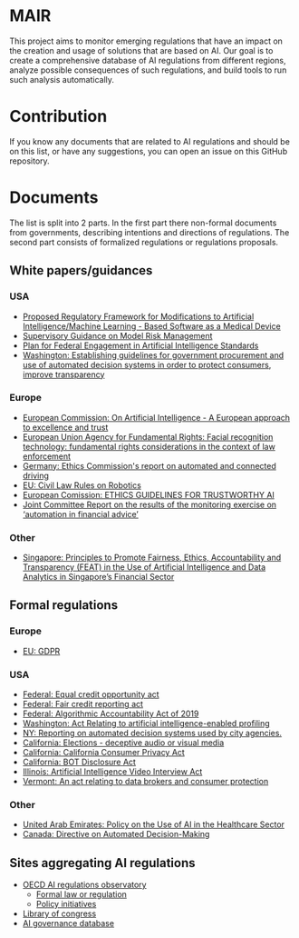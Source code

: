 # MAIR
This project aims to monitor emerging regulations that have an impact on the creation and usage of solutions that are based on AI. Our goal is to create a comprehensive database of AI regulations from different regions, analyze possible consequences of such regulations, and build tools to run such analysis automatically. 

# Contribution
If you know any documents that are related to AI regulations and should be on this list, or have any suggestions, you can open an issue on this GitHub repository.

# Documents
The list is split into 2 parts. In the first part there non-formal documents from governments, describing intentions and directions of regulations. The second part consists of formalized regulations or regulations proposals. 
## White papers/guidances
### USA
- [Proposed Regulatory Framework for Modifications to Artificial Intelligence/Machine Learning - Based Software as a Medical Device](https://www.fda.gov/media/122535/download)
- [Supervisory Guidance on Model Risk Management](https://www.federalreserve.gov/boarddocs/srletters/2011/sr1107a1.pdf)
- [Plan for Federal Engagement in Artificial Intelligence Standards](https://www.federalregister.gov/documents/2019/05/01/2019-08818/artificial-intelligence-standards)
- [Washington: Establishing guidelines for government procurement and use of automated decision systems in order to protect consumers, improve transparency](http://lawfilesext.leg.wa.gov/biennium/2019-20/Pdf/Bills/Senate%20Bills/5527.pdf)
### Europe
- [European Commission: On Artificial Intelligence - A European approach to excellence and trust](https://ec.europa.eu/info/sites/info/files/commission-white-paper-artificial-intelligence-feb2020_en.pdf)
- [European Union Agency for Fundamental Rights: Facial recognition technology: fundamental rights considerations in the context of law enforcement](https://fra.europa.eu/sites/default/files/fra_uploads/fra-2019-facial-recognition-technology-focus-paper.pdf)
- [Germany: Ethics Commission's  report on automated and connected driving](https://www.bmvi.de/SharedDocs/EN/publications/report-ethics-commission.pdf?__blob=publicationFile)
- [EU: Civil Law Rules on Robotics](https://www.europarl.europa.eu/doceo/document/TA-8-2017-0051_EN.pdf)
- [European Comission: ETHICS GUIDELINES FOR TRUSTWORTHY AI](https://ec.europa.eu/futurium/en/ai-alliance-consultation/guidelines)
- [Joint Committee Report on the results of the monitoring exercise on ‘automation in financial advice’](https://esas-joint-committee.europa.eu/Publications/Reports/JC%202018%2029%20-%20JC%20Report%20on%20automation%20in%20financial%20advice.pdf)
### Other
- [Singapore: Principles to Promote Fairness, Ethics, Accountability and Transparency (FEAT) in the Use of Artificial Intelligence and Data Analytics in Singapore’s Financial Sector](https://www.mas.gov.sg/-/media/MAS/News-and-Publications/Monographs-and-Information-Papers/FEAT-Principles-Updated-7-Feb-19.pdf)

## Formal regulations
### Europe
- [EU: GDPR](https://eur-lex.europa.eu/legal-content/EN/TXT/PDF/?uri=CELEX:32016R0679&from=EN)
### USA
- [Federal: Equal credit opportunity act](https://www.law.cornell.edu/uscode/text/15/1691)
- [Federal: Fair credit reporting act](https://www.ftc.gov/system/files/documents/statutes/fair-credit-reporting-act/545a_fair-credit-reporting-act-0918.pdf)
- [Federal: Algorithmic Accountability Act of 2019](https://www.wyden.senate.gov/imo/media/doc/Algorithmic%20Accountability%20Act%20of%202019%20Bill%20Text.pdf)
- [Washington: Act Relating to artificial intelligence-enabled profiling](http://lawfilesext.leg.wa.gov/biennium/2019-20/Pdf/Bills/House%20Bills/2644.pdf?q=20200124083150)
- [NY: Reporting on automated decision systems used by city agencies.](https://legistar.council.nyc.gov/LegislationDetail.aspx?ID=4265421&GUID=FBA29B34-9266-4B52-B438-A772D81B1CB5&Options=&Search=)
- [California: Elections - deceptive audio or visual media](https://leginfo.legislature.ca.gov/faces/billTextClient.xhtml?bill_id=201920200AB730)
- [California: California Consumer Privacy Act](https://leginfo.legislature.ca.gov/faces/billTextClient.xhtml?bill_id=201720180SB1121)
- [California: BOT Disclosure Act](https://leginfo.legislature.ca.gov/faces/billTextClient.xhtml?bill_id=201720180SB1001)
- [Illinois: Artificial Intelligence Video Interview Act](http://www.ilga.gov/legislation/BillStatus.asp?DocNum=2557&GAID=15&DocTypeID=HB&SessionID=108&GA=101)
- [Vermont: An act relating to data brokers and consumer protection](https://legislature.vermont.gov/bill/status/2018/H.764)
### Other
- [United Arab Emirates: Policy on the Use of AI in the Healthcare Sector](https://www.doh.gov.ae/-/media/E9C1470A575146B18015DEBE57E47F8D.ashx)
- [Canada: Directive on Automated Decision-Making](https://www.tbs-sct.gc.ca/pol/doc-eng.aspx?id=32592&section=html)

## Sites aggregating AI regulations

- [OECD AI regulations observatory](https://oecd.ai/)
    - [Formal law or regulation](https://oecd.ai/dashboards/policy-initiatives?conceptUris=http:%2F%2Fstip.oecd.org%2Fmodel%23Emerging_technology_regulation%7C%7Chttp:%2F%2Fstip.oecd.org%2Fmodel%23hasTypeOfSelection%7Chttp:%2F%2Fstip.oecd.org%2Ftaxonomy%2Fvalues%23V882)
    - [Policy initiatives](https://oecd.ai/dashboards/policy-initiatives)
- [Library of congress](https://www.loc.gov/law/help/artificial-intelligence/index.php)
- [AI governance database](https://www.nesta.org.uk/data-visualisation-and-interactive/ai-governance-database/)

